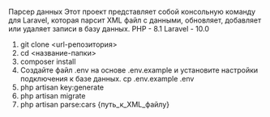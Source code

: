Парсер данных
Этот проект представляет собой консольную команду для Laravel, которая парсит XML файл с данными, обновляет, добавляет или удаляет записи в базу данных.
PHP - 8.1
Laravel - 10.0

1) git clone <url-репозитория>
2) cd <название-папки>
3) composer install
4) Создайте файл .env на основе .env.example и установите настройки подключения к базе данных.
    cp .env.example .env
5) php artisan key:generate
6) php artisan migrate
7) php artisan parse:cars {путь_к_XML_файлу}
